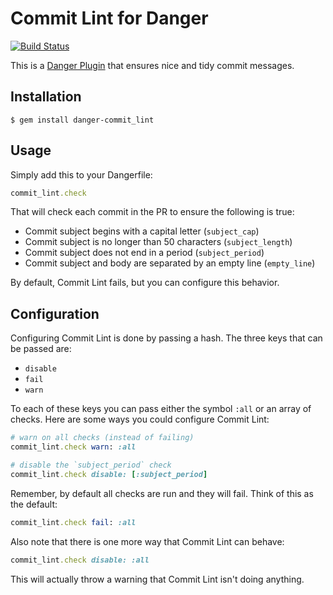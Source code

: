 # Commit Lint for Danger

[![Build Status](https://travis-ci.org/jonallured/danger-commit_lint.svg?branch=master)](https://travis-ci.org/jonallured/danger-commit_lint)

This is a [Danger Plugin][danger] that ensures nice and tidy commit messages.

[danger]: http://danger.systems/plugins/commit_lint.html

## Installation

```
$ gem install danger-commit_lint
```

## Usage

Simply add this to your Dangerfile:

```ruby
commit_lint.check
```

That will check each commit in the PR to ensure the following is true:

* Commit subject begins with a capital letter (`subject_cap`)
* Commit subject is no longer than 50 characters (`subject_length`)
* Commit subject does not end in a period (`subject_period`)
* Commit subject and body are separated by an empty line (`empty_line`)

By default, Commit Lint fails, but you can configure this behavior.

## Configuration

Configuring Commit Lint is done by passing a hash. The three keys that can be
passed are:

* `disable`
* `fail`
* `warn`

To each of these keys you can pass either the symbol `:all` or an array of
checks. Here are some ways you could configure Commit Lint:

```ruby
# warn on all checks (instead of failing)
commit_lint.check warn: :all

# disable the `subject_period` check
commit_lint.check disable: [:subject_period]
```

Remember, by default all checks are run and they will fail. Think of this as the
default:

```ruby
commit_lint.check fail: :all
```

Also note that there is one more way that Commit Lint can behave:

```ruby
commit_lint.check disable: :all
```

This will actually throw a warning that Commit Lint isn't doing anything.
